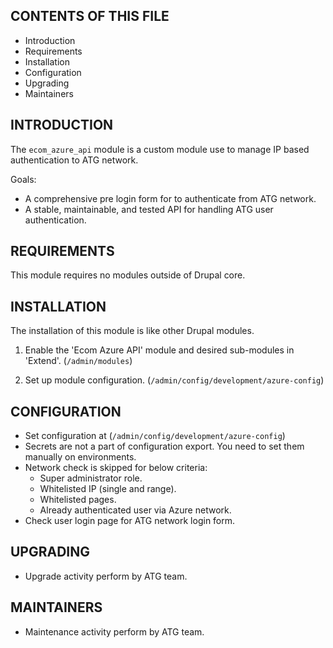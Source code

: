 ## CONTENTS OF THIS FILE

- Introduction
- Requirements
- Installation
- Configuration
- Upgrading
- Maintainers


## INTRODUCTION

The `ecom_azure_api` module is a custom module use to manage IP based authentication to ATG network.

Goals:

- A comprehensive pre login form for to authenticate from ATG network.
- A stable, maintainable, and tested API for handling ATG user authentication.


## REQUIREMENTS

This module requires no modules outside of Drupal core.


## INSTALLATION

The installation of this module is like other Drupal modules.

1. Enable the 'Ecom Azure API' module and desired sub-modules in 'Extend'.
   (`/admin/modules`)

2. Set up module configuration. (`/admin/config/development/azure-config`)



## CONFIGURATION

- Set configuration at (`/admin/config/development/azure-config`)
- Secrets are not a part of configuration export. You need to set them manually on environments.
- Network check is skipped for below criteria:
  - Super administrator role.
  - Whitelisted IP (single and range).
  - Whitelisted pages.
  - Already authenticated user via Azure network.
- Check user login page for ATG network login form.

## UPGRADING

- Upgrade activity perform by ATG team.



## MAINTAINERS

- Maintenance activity perform by ATG team.
